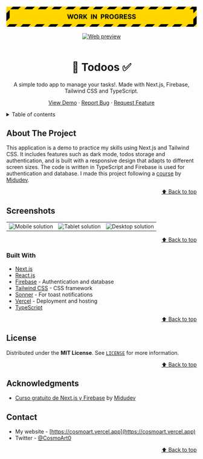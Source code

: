 <div id="top"></div>

![Work in progress](./readme/wip.svg)

<div align="center">
	<a href="https://todoos.vercel.app">
		<img src="https://picsum.photos/1000/200" alt="Web preview" />
	</a>

<br/>
<br />

  # 📝 Todoos ✅

  A simple todo app to manage your tasks!. Made with Next.js, Firebase, Tailwind CSS and TypeScript.

  <a href="https://todoos.vercel.app">View Demo</a>
  ·
  <a href="https://github.com/cosmoart/todoos/issues">Report Bug</a>
  ·
  <a href="https://github.com/cosmoart/todoos/issues">Request Feature</a>

</div>


<!-- TABLE OF CONTENTS -->
<details>
<summary>Table of contents</summary>

- [About The Project](#about-the-project)
- [Screenshots](#screenshots)
- [Built With](#built-with)
- [License](#license)
- [Acknowledgments](#acknowledgments)
- [Contact](#contact)

</details>


<!-- ABOUT THE PROJECT -->
## About The Project

This application is a demo to practice my skills using Next.js and Tailwind CSS. It includes features such as dark mode, todos storage and authentication, and is built with a responsive design that adapts to different screen sizes. The code is written in TypeScript and Firebase is used for authentication and database. I made this project following a [course](https://www.youtube.com/playlist?list=PLV8x_i1fqBw1VR86y4C72xMGJ8ifjBwJ6) by [Midudev](https://www.youtube.com/@midudev).

<p align="right"><a href="#top">⬆ Back to top</a></p>


<!-- SCREENSHOTS -->
## Screenshots

<table>
    <tr>
      <td>
          <img src="./screenshots/mobile.webp" width="100%" title="Mobile solution"  />
      </td>
      <td>
          <img src="./screenshots/tablet.webp" width="100%" title="Tablet solution"/>
      </td>
      <td>
          <img src="./screenshots/desktop.webp" width="100%" title="Desktop solution"/>
      </td>
    </tr>
</table>

<p align="right"><a href="#top">⬆ Back to top</a></p>


### Built With

* [Next.js](https://nextjs.org/)
* [React.js](https://reactjs.org/)
* [Firebase](https://firebase.google.com/) - Authentication and database
* [Tailwind CSS](https://tailwindcss.com/) - CSS framework
* [Sonner](https://sonner.emilkowal.ski) - For toast notifications
* [Vercel](https://vercel.com/) - Deployment and hosting
* [TypeScript](https://www.typescriptlang.org/)

<p align="right"><a href="#top">⬆ Back to top</a></p>


<!-- LICENSE -->
## License

Distributed under the **MIT License**. See [`LICENSE`](https://github.com/cosmoart/todoos/blob/main/LICENSE) for more information.

<p align="right"><a href="#top">⬆ Back to top</a></p>

<!-- KNOWGLEDGEMENTS -->

## Acknowledgments

* [Curso gratuito de Next.js y Firebase](https://www.youtube.com/playlist?list=PLV8x_i1fqBw1VR86y4C72xMGJ8ifjBwJ6) by [Midudev](https://www.youtube.com/@midudev)


<!-- CONTACT -->
## Contact

* My website - [https://cosmoart.vercel.app](https://cosmoart.vercel.app)
* Twitter - [@CosmoArt0](https://twitter.com/cosmoart0)

<p align="right"><a href="#top">⬆ Back to top</a></p>
